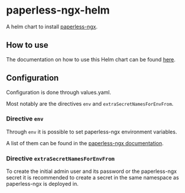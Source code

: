 # paperless-ngx-helm

A helm chart to install [paperless-ngx](https://github.com/paperless-ngx/paperless-ngx).

## How to use

The documentation on how to use this Helm chart can be found [here](https://wreiner.github.io/paperless-ngx-helm/).

## Configuration

Configuration is done through values.yaml.

Most notably are the directives `env` and `extraSecretNamesForEnvFrom`.

### Directive `env`

Through `env` it is possible to set paperless-ngx environment variables.

A list of them can be found in the [paperless-ngx documentation](https://docs.paperless-ngx.com/configuration/).

### Directive `extraSecretNamesForEnvFrom`

To create the initial admin user and its password or the paperless-ngx secret
it is recommended to create a secret in the same namespace as paperless-ngx is
deployed in.
